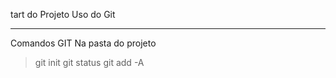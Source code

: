 tart do Projeto
Uso do Git
**********************
Comandos GIT
Na pasta do projeto
> git init
> git status
> git add -A